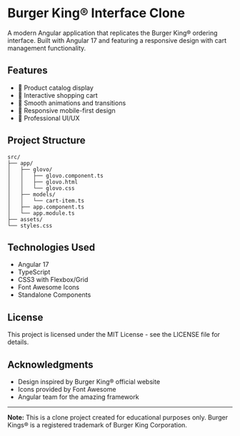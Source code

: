 # Burger King® Interface Clone

A modern Angular application that replicates the Burger King® ordering interface. Built with Angular 17 and featuring a responsive design with cart management functionality.

## Features

- 🍔 Product catalog display
- 🛒 Interactive shopping cart
- 💫 Smooth animations and transitions
- 📱 Responsive mobile-first design
- 🎨 Professional UI/UX


## Project Structure

```
src/
├── app/
│   ├── glovo/
│   │   ├── glovo.component.ts
│   │   ├── glovo.html
│   │   └── glovo.css
│   ├── models/
│   │   └── cart-item.ts
│   ├── app.component.ts
│   └── app.module.ts
├── assets/
└── styles.css
```

## Technologies Used

- Angular 17
- TypeScript
- CSS3 with Flexbox/Grid
- Font Awesome Icons
- Standalone Components

## License

This project is licensed under the MIT License - see the LICENSE file for details.

## Acknowledgments

- Design inspired by Burger King® official website
- Icons provided by Font Awesome
- Angular team for the amazing framework

---
**Note:** This is a clone project created for educational purposes only. Burger Kings® is a registered trademark of Burger King Corporation.
